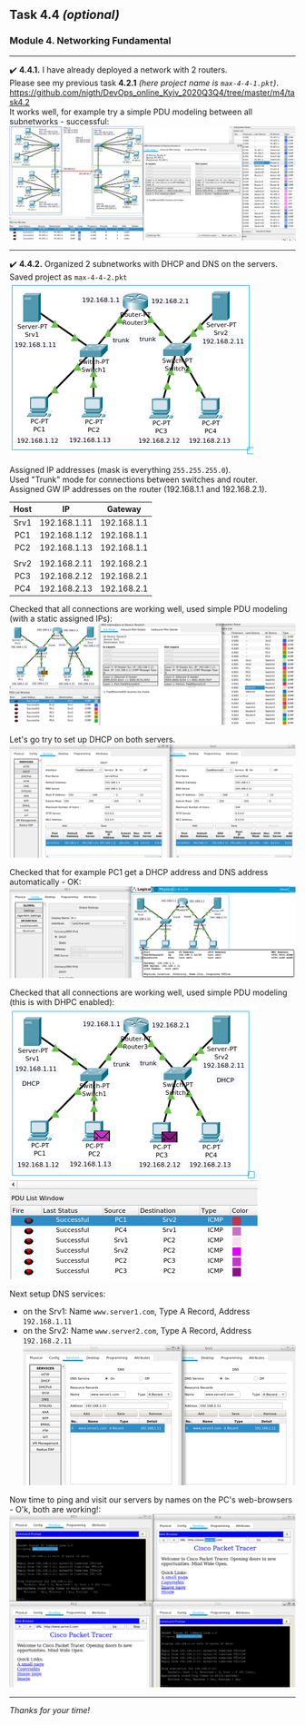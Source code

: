 ## Task 4.4 _(optional)_
### Module 4. Networking Fundamental
___
:heavy_check_mark: **4.4.1.** I have already deployed a network with 2 routers.  
Please see my previous task **4.2.1** _(here project name is `max-4-4-1.pkt`)_.  
https://github.com/nigth/DevOps_online_Kyiv_2020Q3Q4/tree/master/m4/task4.2  
It works well, for example try a simple PDU modeling between all subnetworks - successful:  
![ScrShot 01](https://github.com/nigth/DevOps_online_Kyiv_2020Q3Q4/blob/master/m4/task4.4/shots/01.png "ScrShot 01")  
___
:heavy_check_mark: **4.4.2.** Organized 2 subnetworks with DHCP and DNS on the servers. Saved project as `max-4-4-2.pkt`  
![ScrShot 02](https://github.com/nigth/DevOps_online_Kyiv_2020Q3Q4/blob/master/m4/task4.4/shots/02.png "ScrShot 02")  

Assigned IP addresses (mask is everything `255.255.255.0`).  
Used "Trunk" mode for connections between switches and router.  
Assigned GW IP addresses on the router (192.168.1.1 and 192.168.2.1).  

| Host | IP |Gateway|
|:----:|:--:|:-----:|
|Srv1|192.168.1.11|192.168.1.1|
|PC1|192.168.1.12|192.168.1.1|
|PC2|192.168.1.13|192.168.1.1|
| | | |
|Srv2|192.168.2.11|192.168.2.1|
|PC3|192.168.2.12|192.168.2.1|
|PC4|192.168.2.13|192.168.2.1|

Checked that all connections are working well, used simple PDU modeling (with a static assigned IPs):  
![ScrShot 03](https://github.com/nigth/DevOps_online_Kyiv_2020Q3Q4/blob/master/m4/task4.4/shots/03.png "ScrShot 03")  

Let's go try to set up DHCP on both servers.  
![ScrShot 04](https://github.com/nigth/DevOps_online_Kyiv_2020Q3Q4/blob/master/m4/task4.4/shots/04.png "ScrShot 04")  

Checked that for example PC1 get a DHCP address and DNS address automatically - OK:  
![ScrShot 05](https://github.com/nigth/DevOps_online_Kyiv_2020Q3Q4/blob/master/m4/task4.4/shots/05.png "ScrShot 05")  

Checked that all connections are working well, used simple PDU modeling (this is with DHPC enabled):  
![ScrShot 06](https://github.com/nigth/DevOps_online_Kyiv_2020Q3Q4/blob/master/m4/task4.4/shots/06.png "ScrShot 06")  

Next setup DNS services:  
- on the Srv1: Name `www.server1.com`, Type A Record, Address `192.168.1.11`  
- on the Srv2: Name `www.server2.com`, Type A Record, Address `192.168.2.11`  
![ScrShot 07](https://github.com/nigth/DevOps_online_Kyiv_2020Q3Q4/blob/master/m4/task4.4/shots/07.png "ScrShot 07")  

Now time to ping and visit our servers by names on the PC's web-browsers - O'k, both are working!:  
![ScrShot 08](https://github.com/nigth/DevOps_online_Kyiv_2020Q3Q4/blob/master/m4/task4.4/shots/08.png "ScrShot 08")  
___

_Thanks for your time!_  





